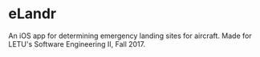 # eLandr
An iOS app for determining emergency landing sites for aircraft. Made for LETU's Software Engineering II, Fall 2017.
